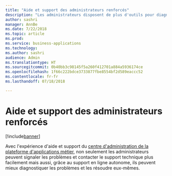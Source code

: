 ```yaml
---
title: "Aide et support des administrateurs renforcés"
description: "Les administrateurs disposent de plus d'outils pour diagnostiquer et résoudre les problèmes dans l'organisation"
author: sashri
manager: AnnBe
ms.date: 7/22/2018
ms.topic: article
ms.prod: 
ms.service: business-applications
ms.technology: 
ms.author: sashri
audience: Admin
ms.translationtype: HT
ms.sourcegitcommit: 0b40bb3c98145f5a260f412701a884a5936174ce
ms.openlocfilehash: 1f66c222bdce3733877fbe8554bf2d589eaccc52
ms.contentlocale: fr-fr
ms.lasthandoff: 07/18/2018

---
```

# <a name="enhanced-help--support-for-admins"></a>Aide et support des administrateurs renforcés


[!include[banner](../../includes/banner.md)]

Avec l'expérience d'aide et support du [centre d'administration de la plateforme d'applications métier](https://go.microsoft.com/fwlink/?linkid=875536), non seulement les administrateurs peuvent signaler les problèmes et contacter le support technique plus facilement mais aussi, grâce au support en ligne autonome, ils peuvent mieux diagnostiquer les problèmes et les résoudre eux-mêmes.

